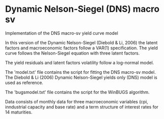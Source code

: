 # Dynamic Nelson-Siegel (DNS) macro sv
Implementation of the DNS macro-sv yield curve model

In this version of the Dynamic Nelson-Siegel (Diebold & Li, 2006) the latent factors and macroeconomic factors follow a VAR(1) specification. The yield curve follows the Nelson-Siegel equation with three latent factors.

The yield residuals and latent factors volatility follow a log-normal model.

The 'model.txt' file contains the script for fitting the DNS macro-sv model. The Diebold & Li (2006) Dynamic Nelson-Siegel yields only (DNS) model is used as reference.

The 'bugsmodel.txt' file contains the script for the WinBUGS algorithm.

Data consists of monthly data for three macroeconomic variables (cpi, inndustrial capacity and base rate) and a term structure of interest rates for 14 maturities.
